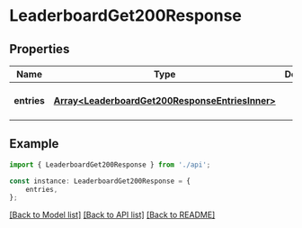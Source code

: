 # LeaderboardGet200Response


## Properties

Name | Type | Description | Notes
------------ | ------------- | ------------- | -------------
**entries** | [**Array&lt;LeaderboardGet200ResponseEntriesInner&gt;**](LeaderboardGet200ResponseEntriesInner.md) |  | [optional] [default to undefined]

## Example

```typescript
import { LeaderboardGet200Response } from './api';

const instance: LeaderboardGet200Response = {
    entries,
};
```

[[Back to Model list]](../README.md#documentation-for-models) [[Back to API list]](../README.md#documentation-for-api-endpoints) [[Back to README]](../README.md)
